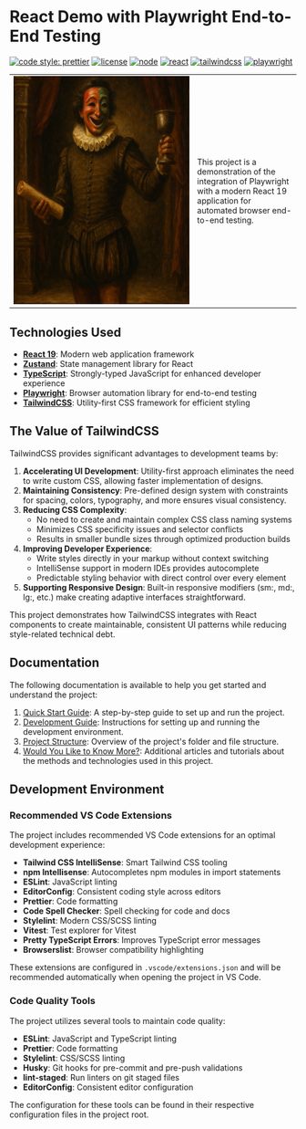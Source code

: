 # React Demo with Playwright End-to-End Testing

[![code style: prettier](https://img.shields.io/badge/code_style-prettier-ff69b4.svg?style=flat-square)](https://prettier.io) [![license](https://img.shields.io/badge/license-0BSD-green.svg)](https://github.com/code-chimp/bdd-react-app/blob/main/LICENSE) [![node](https://img.shields.io/badge/node->=22.16.0-brightgreen.svg)](https://nodejs.org) [![react](https://img.shields.io/badge/react-19.1.0-red.svg)](https://react.dev/) [![tailwindcss](https://img.shields.io/badge/tailwindcss-4.1.11-blue.svg)](https://tailwindcss.com/) [![playwright](https://img.shields.io/badge/playwright-1.52.0-orange.svg)](https://playwright.dev/)

<table style="border:none">
<tbody>
  <tr>
    <td style="border:none;min-width:205px;text-align:center">
      <img src="assets/playwright.png" alt="Shakespearean actor in a red and green comedy mask" width=400 height=400 style="min-width:300px;min-height:300px">
    </td>
    <td style="border:none">
      <p>
        This project is a demonstration of the integration of Playwright with a modern
        React 19 application for automated browser end-to-end testing.
      </p>
    </td>
  </tr>
</tbody>
</table>

## Technologies Used

- **[React 19](https://react.dev)**: Modern web application framework
- **[Zustand](https://zustand-demo.pmnd.rs)**: State management library for React
- **[TypeScript](https://www.typescriptlang.org/)**: Strongly-typed JavaScript for enhanced developer experience
- **[Playwright](https://playwright.dev/)**: Browser automation library for end-to-end testing
- **[TailwindCSS](https://tailwindcss.com/)**: Utility-first CSS framework for efficient styling

## The Value of TailwindCSS

TailwindCSS provides significant advantages to development teams by:

1. **Accelerating UI Development**: Utility-first approach eliminates the need to write custom CSS, allowing faster implementation of designs.
2. **Maintaining Consistency**: Pre-defined design system with constraints for spacing, colors, typography, and more ensures visual consistency.
3. **Reducing CSS Complexity**:
   - No need to create and maintain complex CSS class naming systems
   - Minimizes CSS specificity issues and selector conflicts
   - Results in smaller bundle sizes through optimized production builds
4. **Improving Developer Experience**:
   - Write styles directly in your markup without context switching
   - IntelliSense support in modern IDEs provides autocomplete
   - Predictable styling behavior with direct control over every element
5. **Supporting Responsive Design**: Built-in responsive modifiers (sm:, md:, lg:, etc.) make creating adaptive interfaces straightforward.

This project demonstrates how TailwindCSS integrates with React components to create maintainable, consistent UI patterns while reducing style-related technical debt.

## Documentation

The following documentation is available to help you get started and understand the project:

1. [Quick Start Guide](./docs/quick-start-guide.md): A step-by-step guide to set up and run the project.
2. [Development Guide](./docs/development-guide.md): Instructions for setting up and running the development environment.
3. [Project Structure](./docs/project-structure.md): Overview of the project's folder and file structure.
5. [Would You Like to Know More?](./docs/would-you-like-to-know-more.md): Additional articles and tutorials about the methods and technologies used in this project.

## Development Environment

### Recommended VS Code Extensions

The project includes recommended VS Code extensions for an optimal development experience:

- **Tailwind CSS IntelliSense**: Smart Tailwind CSS tooling
- **npm Intellisense**: Autocompletes npm modules in import statements
- **ESLint**: JavaScript linting
- **EditorConfig**: Consistent coding style across editors
- **Prettier**: Code formatting
- **Code Spell Checker**: Spell checking for code and docs
- **Stylelint**: Modern CSS/SCSS linting
- **Vitest**: Test explorer for Vitest
- **Pretty TypeScript Errors**: Improves TypeScript error messages
- **Browserslist**: Browser compatibility highlighting

These extensions are configured in `.vscode/extensions.json` and will be recommended automatically when opening the project in VS Code.

### Code Quality Tools

The project utilizes several tools to maintain code quality:

- **ESLint**: JavaScript and TypeScript linting
- **Prettier**: Code formatting
- **Stylelint**: CSS/SCSS linting
- **Husky**: Git hooks for pre-commit and pre-push validations
- **lint-staged**: Run linters on git staged files
- **EditorConfig**: Consistent editor configuration

The configuration for these tools can be found in their respective configuration files in the project root.

